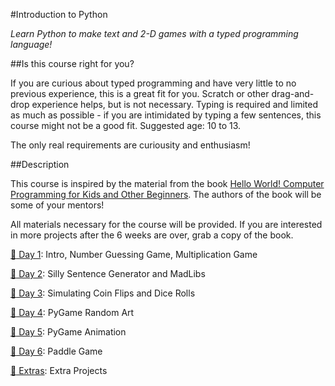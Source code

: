#Introduction to Python

*Learn Python to make text and 2-D games with a typed programming language!*

##Is this course right for you?

If you are curious about typed programming and have very little to no previous experience, this is a great fit for you. Scratch or other drag-and-drop experience helps, but is not necessary. Typing is required and limited as much as possible - if you are intimidated by typing a few sentences, this course might not be a good fit. Suggested age: 10 to 13.

The only real requirements are curiousity and enthusiasm!

##Description

This course is inspired by the material from the book [Hello World! Computer Programming for Kids and Other Beginners](http://www.amazon.com/Hello-World-Computer-Programming-Beginners/dp/1933988495). The authors of the book will be some of your mentors!

All materials necessary for the course will be provided. If you are interested in more projects after the 6 weeks are over, grab a copy of the book.

[:rocket: Day 1][0]: Intro, Number Guessing Game, Multiplication Game

[:rocket: Day 2][1]: Silly Sentence Generator and MadLibs

[:rocket: Day 3][2]: Simulating Coin Flips and Dice Rolls

[:rocket: Day 4][3]: PyGame Random Art

[:rocket: Day 5][4]: PyGame Animation

[:rocket: Day 6][5]: Paddle Game

[:rocket: Extras][6]: Extra Projects

[0]: Day-1/
[1]: Day-2/
[2]: Day-3/
[3]: Day-4/
[4]: Day-5/
[5]: Day-6/
[6]: Extras/
